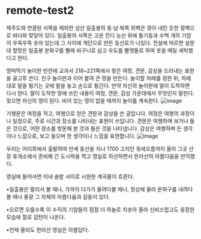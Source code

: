 # remote-test2

제주도와 연결된 서쪽을 제외한 성산 일출봉의 동·남·북쪽 외벽은 깎아 내린 듯한 절벽으로 바다와 맞닿아 있다. 일출봉의 서쪽은 고운 잔디 능선 위에 돌기둥과 수백 개의 기암이 우뚝우뚝 솟아 있는데 그 사이에 계단으로 만든 등산로가 나있다. 전설에 따르면 설문대 할망은 일출봉 분화구를 빨래 바구니로 삼고 우도를 빨랫돌로 하여 옷을 매일 세탁했다고 한다.






땅따먹기 놀이판 빈칸에 교과서 218~221쪽에서 찾은 여정, 견문, 감상을 드러내는 표현을 골고루 쓴다.
친구 놀이판과 이어 붙여 큰 땅을 만든다.
놀이할 차례를 정한 뒤, 차례대로 말을 튕기는 곳에 말을 놓고 손으로 튕긴다. 만약 자신의 놀이판에 말이 도착하면 다시 한다.
말이 도착한 땅에 쓰인 내용이 여정, 견문, 감상 가운데에서 무엇인지 말한다. 맞으면 자신의 땅이 된다.
비어 있는 땅이 없을 때까지 놀이를 계속한다.
![image](https://user-images.githubusercontent.com/2328191/113404428-1e4aa600-93e3-11eb-97a4-55b54816b8cb.png)

기행문은 여정을 적고, 여행으로 얻은 견문과 감상을 쓴 글입니다.
여정은 여행의 과정이나 일정으로, 주로 시간과 장소를 나타내는 표현이 쓰입니다.
견문은 여행하며 보거나 들은 것으로, 어떤 장소를 방문해 본 것과 들은 것을 나타냅니다.
감상은 여행하며 든 생각이나 느낌으로, 보고 들으며 한 생각이나 느낌을 표현합니다.
![image](https://user-images.githubusercontent.com/2328191/113404489-315d7600-93e3-11eb-8a1f-fe3723e4b23c.png)


 
 
  
  우리는 어리목에서 출발하여 만세 동산을 지나 1700 고지인 윗세오름까지 올라 그곳 산장 휴게소에서 준비해 간 도시락을 먹고 영실로 하산하면서 한라산의 아름다움을 만끽했다.


  
 
 
  
  영실에 들어서면 이내 솔밭 사이로 시원한 계곡물이 흐른다.


  
 
 
  
  •일출봉은 멀리서 볼 때나, 가까이 다가가 올려다볼 때나, 정상에 올라 분화구를 내려다볼 때나 풍광 그 자체의 아름다움과 감동이 있다.

  
 
 
  
  •오르면 오를수록 이 수직의 기암들이 점점 더 하늘로 치솟아 올라 신비스럽고도 웅장한 모습에 절로 감탄이 나온다.

  
 
 
  
  •언제 올라도 한라산 영실은 아름답다.

  
 

